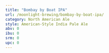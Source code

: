 ```yaml
---
title: "Bombay by Boat IPA"
url: /moonlight-brewing/bombay-by-boat-ipa/
category: North American Ale
style: American-Style India Pale Ale
abv: 0
ibu: 0
srm: 0
upc: 0
---
```



